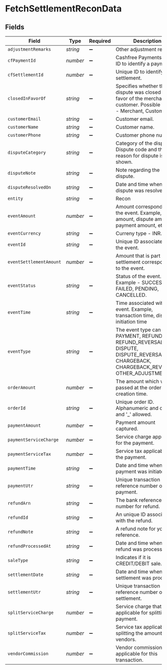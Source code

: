 # FetchSettlementReconData


## Fields

| Field                                                                                                                                 | Type                                                                                                                                  | Required                                                                                                                              | Description                                                                                                                           |
| ------------------------------------------------------------------------------------------------------------------------------------- | ------------------------------------------------------------------------------------------------------------------------------------- | ------------------------------------------------------------------------------------------------------------------------------------- | ------------------------------------------------------------------------------------------------------------------------------------- |
| `adjustmentRemarks`                                                                                                                   | *string*                                                                                                                              | :heavy_minus_sign:                                                                                                                    | Other adjustment remarks.                                                                                                             |
| `cfPaymentId`                                                                                                                         | *number*                                                                                                                              | :heavy_minus_sign:                                                                                                                    | Cashfree Payments unique ID to identify a payment.                                                                                    |
| `cfSettlementId`                                                                                                                      | *number*                                                                                                                              | :heavy_minus_sign:                                                                                                                    | Unique ID to identify the settlement.                                                                                                 |
| `closedInFavorOf`                                                                                                                     | *string*                                                                                                                              | :heavy_minus_sign:                                                                                                                    | Specifies whether the dispute was closed in favor of the merchant or customer. Possible values - Merchant, Customer.                  |
| `customerEmail`                                                                                                                       | *string*                                                                                                                              | :heavy_minus_sign:                                                                                                                    | Customer email.                                                                                                                       |
| `customerName`                                                                                                                        | *string*                                                                                                                              | :heavy_minus_sign:                                                                                                                    | Customer name.                                                                                                                        |
| `customerPhone`                                                                                                                       | *string*                                                                                                                              | :heavy_minus_sign:                                                                                                                    | Customer phone number.                                                                                                                |
| `disputeCategory`                                                                                                                     | *string*                                                                                                                              | :heavy_minus_sign:                                                                                                                    | Category of the dispute - Dispute code and the reason for dispute is shown.                                                           |
| `disputeNote`                                                                                                                         | *string*                                                                                                                              | :heavy_minus_sign:                                                                                                                    | Note regarding the dispute.                                                                                                           |
| `disputeResolvedOn`                                                                                                                   | *string*                                                                                                                              | :heavy_minus_sign:                                                                                                                    | Date and time when the dispute was resolved.                                                                                          |
| `entity`                                                                                                                              | *string*                                                                                                                              | :heavy_minus_sign:                                                                                                                    | Recon                                                                                                                                 |
| `eventAmount`                                                                                                                         | *number*                                                                                                                              | :heavy_minus_sign:                                                                                                                    | Amount corresponding to the event. Example, refund amount, dispute amount, payment amount, etc.                                       |
| `eventCurrency`                                                                                                                       | *string*                                                                                                                              | :heavy_minus_sign:                                                                                                                    | Curreny type - INR.                                                                                                                   |
| `eventId`                                                                                                                             | *string*                                                                                                                              | :heavy_minus_sign:                                                                                                                    | Unique ID associated with the event.                                                                                                  |
| `eventSettlementAmount`                                                                                                               | *number*                                                                                                                              | :heavy_minus_sign:                                                                                                                    | Amount that is part of the settlement corresponding to the event.                                                                     |
| `eventStatus`                                                                                                                         | *string*                                                                                                                              | :heavy_minus_sign:                                                                                                                    | Status of the event. Example - SUCCESS, FAILED, PENDING, CANCELLED.                                                                   |
| `eventTime`                                                                                                                           | *string*                                                                                                                              | :heavy_minus_sign:                                                                                                                    | Time associated with the event. Example, transaction time, dispute initiation time                                                    |
| `eventType`                                                                                                                           | *string*                                                                                                                              | :heavy_minus_sign:                                                                                                                    | The event type can be PAYMENT, REFUND, REFUND_REVERSAL, DISPUTE, DISPUTE_REVERSAL, CHARGEBACK, CHARGEBACK_REVERSAL, OTHER_ADJUSTMENT. |
| `orderAmount`                                                                                                                         | *number*                                                                                                                              | :heavy_minus_sign:                                                                                                                    | The amount which was passed at the order creation time.                                                                               |
| `orderId`                                                                                                                             | *string*                                                                                                                              | :heavy_minus_sign:                                                                                                                    | Unique order ID. Alphanumeric and only '-' and '_' allowed.                                                                           |
| `paymentAmount`                                                                                                                       | *number*                                                                                                                              | :heavy_minus_sign:                                                                                                                    | Payment amount captured.                                                                                                              |
| `paymentServiceCharge`                                                                                                                | *number*                                                                                                                              | :heavy_minus_sign:                                                                                                                    | Service charge applicable for the payment.                                                                                            |
| `paymentServiceTax`                                                                                                                   | *number*                                                                                                                              | :heavy_minus_sign:                                                                                                                    | Service tax applicable on the payment.                                                                                                |
| `paymentTime`                                                                                                                         | *string*                                                                                                                              | :heavy_minus_sign:                                                                                                                    | Date and time when the payment was initiated.                                                                                         |
| `paymentUtr`                                                                                                                          | *string*                                                                                                                              | :heavy_minus_sign:                                                                                                                    | Unique transaction reference number of the payment.                                                                                   |
| `refundArn`                                                                                                                           | *string*                                                                                                                              | :heavy_minus_sign:                                                                                                                    | The bank reference number for refund.                                                                                                 |
| `refundId`                                                                                                                            | *string*                                                                                                                              | :heavy_minus_sign:                                                                                                                    | An unique ID associated with the refund.                                                                                              |
| `refundNote`                                                                                                                          | *string*                                                                                                                              | :heavy_minus_sign:                                                                                                                    | A refund note for your reference.                                                                                                     |
| `refundProcessedAt`                                                                                                                   | *string*                                                                                                                              | :heavy_minus_sign:                                                                                                                    | Date and time when the refund was processed.                                                                                          |
| `saleType`                                                                                                                            | *string*                                                                                                                              | :heavy_minus_sign:                                                                                                                    | Indicates if it is CREDIT/DEBIT sale.                                                                                                 |
| `settlementDate`                                                                                                                      | *string*                                                                                                                              | :heavy_minus_sign:                                                                                                                    | Date and time when the settlement was processed.                                                                                      |
| `settlementUtr`                                                                                                                       | *string*                                                                                                                              | :heavy_minus_sign:                                                                                                                    | Unique transaction reference number of the settlement.                                                                                |
| `splitServiceCharge`                                                                                                                  | *number*                                                                                                                              | :heavy_minus_sign:                                                                                                                    | Service charge that is applicable for splitting the payment.                                                                          |
| `splitServiceTax`                                                                                                                     | *number*                                                                                                                              | :heavy_minus_sign:                                                                                                                    | Service tax applicable for splitting the amount to vendors.                                                                           |
| `vendorCommission`                                                                                                                    | *number*                                                                                                                              | :heavy_minus_sign:                                                                                                                    | Vendor commission applicable for this transaction.                                                                                    |